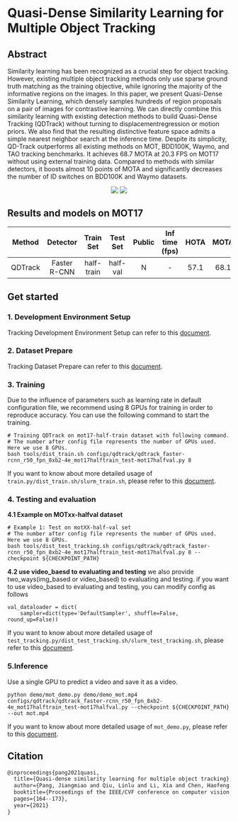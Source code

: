 # Quasi-Dense Similarity Learning for Multiple Object Tracking

## Abstract

<!-- [ABSTRACT] -->

Similarity learning has been recognized as a crucial step for object tracking. However, existing multiple object
tracking methods only use sparse ground truth matching as the training objective, while ignoring the majority of the
informative regions on the images. In this paper, we present Quasi-Dense Similarity Learning, which densely samples
hundreds of region proposals on a pair of images for contrastive learning. We can directly combine this similarity
learning with existing detection methods to build Quasi-Dense Tracking (QDTrack) without turning to
displacementregression or motion priors. We also find that the resulting distinctive feature space admits a simple
nearest neighbor search at the inference time. Despite its simplicity, QD-Track outperforms all existing methods on MOT,
BDD100K, Waymo, and TAO tracking benchmarks. It achieves 68.7 MOTA at 20.3 FPS on MOT17 without using external training
data. Compared to methods with similar detectors, it boosts almost 10 points of MOTA and significantly decreases the
number of ID switches on BDD100K and Waymo datasets.

<!-- [IMAGE] -->

<div align="center">
  <img src="https://user-images.githubusercontent.com/48645550/158332287-79fb379b-d817-4aa8-8530-5f9d172b3ca7.png"/>
  <img src="https://user-images.githubusercontent.com/48645550/158332524-8ccaab0e-d379-4c6b-83e5-d75398af02bf.png"/>
</div>

## Results and models on MOT17

| Method  |   Detector   | Train Set  | Test Set | Public | Inf time (fps) | HOTA | MOTA | IDF1 |  FP  |  FN   | IDSw. |                                      Config                                       |                                                                                                                                        Download                                                                                                                                        |
|:-------:|:------------:|:----------:|:--------:|:------:|:--------------:|:----:|:----:|:----:|:----:|:-----:|:-----:|:---------------------------------------------------------------------------------:|:--------------------------------------------------------------------------------------------------------------------------------------------------------------------------------------------------------------------------------------------------------------------------------------:|
| QDTrack | Faster R-CNN | half-train | half-val |   N    |       -        | 57.1 | 68.1 | 68.6 | 7707 | 42732 | 1083  | [config](qdtrack_faster-rcnn_r50_fpn_8xb2-4e_mot17halftrain_test-mot17halfval.py) | [model](https://download.openmmlab.com/mmtracking/mot/qdtrack/mot_dataset/qdtrack_faster-rcnn_r50_fpn_4e_mot17_20220315_145635-76f295ef.pth) \| [log](https://download.openmmlab.com/mmtracking/mot/qdtrack/mot_dataset/qdtrack_faster-rcnn_r50_fpn_4e_mot17_20220315_145635.log.json) |

## Get started

### 1. Development Environment Setup

Tracking Development Environment Setup can refer to this [document](../../docs/en/get_started.md).

### 2. Dataset Prepare

Tracking Dataset Prepare can refer to this [document](../../docs/en/user_guides/tracking_dataset_prepare.md).

### 3. Training

Due to the influence of parameters such as learning rate in default configuration file, we recommend using 8 GPUs for
training in order to reproduce accuracy. You can use the following command to start the training.

```shell
# Training QDTrack on mot17-half-train dataset with following command.
# The number after config file represents the number of GPUs used. Here we use 8 GPUs.
bash tools/dist_train.sh configs/qdtrack/qdtrack_faster-rcnn_r50_fpn_8xb2-4e_mot17halftrain_test-mot17halfval.py 8
```

If you want to know about more detailed usage of `train.py/dist_train.sh/slurm_train.sh`,
please refer to this [document](../../docs/en/user_guides/tracking_train_test.md).

### 4. Testing and evaluation

**4.1 Example on MOTxx-halfval dataset**

```shell
# Example 1: Test on motXX-half-val set
# The number after config file represents the number of GPUs used. Here we use 8 GPUs.
bash tools/dist_test_tracking.sh configs/qdtrack/qdtrack_faster-rcnn_r50_fpn_8xb2-4e_mot17halftrain_test-mot17halfval.py 8 --checkpoint ${CHECKPOINT_PATH}
```

**4.2 use video_baesd to evaluating and testing**
we also provide two_ways(img_based or video_based) to evaluating and testing.
if you want to use video_based to evaluating and testing, you can modify config as follows

```
val_dataloader = dict(
    sampler=dict(type='DefaultSampler', shuffle=False, round_up=False))
```

If you want to know about more detailed usage of `test_tracking.py/dist_test_tracking.sh/slurm_test_tracking.sh`,
please refer to this [document](../../docs/en/user_guides/tracking_train_test.md).

### 5.Inference

Use a single GPU to predict a video and save it as a video.

```shell
python demo/mot_demo.py demo/demo_mot.mp4 configs/qdtrack/qdtrack_faster-rcnn_r50_fpn_8xb2-4e_mot17halftrain_test-mot17halfval.py --checkpoint ${CHECKPOINT_PATH} --out mot.mp4
```

If you want to know about more detailed usage of `mot_demo.py`, please refer to
this [document](../../docs/en/user_guides/tracking_inference.md).

## Citation

<!-- [ALGORITHM] -->

```latex
@inproceedings{pang2021quasi,
  title={Quasi-dense similarity learning for multiple object tracking},
  author={Pang, Jiangmiao and Qiu, Linlu and Li, Xia and Chen, Haofeng and Li, Qi and Darrell, Trevor and Yu, Fisher},
  booktitle={Proceedings of the IEEE/CVF conference on computer vision and pattern recognition},
  pages={164--173},
  year={2021}
}
```
